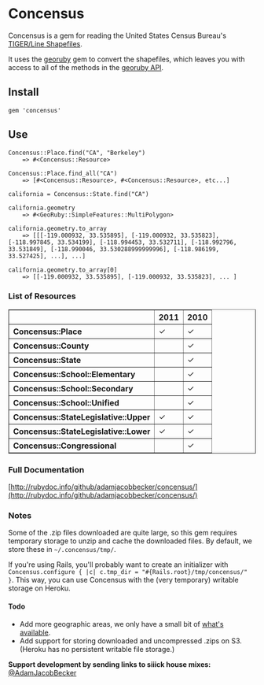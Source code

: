 # Concensus

Concensus is a gem for reading the United States Census Bureau's [TIGER/Line Shapefiles](http://www.census.gov/geo/www/tiger/).

It uses the [georuby](http://rubygems.org/gems/georuby) gem to convert the shapefiles, which leaves you with access to all of the methods in the [georuby API](http://www.ruby-doc.org/gems/docs/g/georuby-1.9.7/GeoRuby/SimpleFeatures/MultiPolygon.html).

## Install

    gem 'concensus'


## Use

	Concensus::Place.find("CA", "Berkeley")
		=> #<Concensus::Resource>
		
	Concensus::Place.find_all("CA")
		=> [#<Concensus::Resource>, #<Concensus::Resource>, etc...]	
	
	california = Concensus::State.find("CA")
	
	california.geometry
		=> #<GeoRuby::SimpleFeatures::MultiPolygon>
	
	california.geometry.to_array
		=> [[[-119.000932, 33.535895], [-119.000932, 33.535823], [-118.997845, 33.534199], [-118.994453, 33.532711], [-118.992796, 33.531849], [-118.990046, 33.530288999999996], [-118.986199, 33.527425], ...], ...]
		
	california.geometry.to_array[0]
		=> [[-119.000932, 33.535895], [-119.000932, 33.535823], ... ] 
		

### List of Resources

<table style="text-align: left;" cellpadding="5" border="1">
	<tr>
		<th></th>
		<th>2011</th>
		<th>2010</th>
	</tr>
    <tr>
        <th>Concensus::Place</th>
        <td>&check;</td>
        <td>&check;</td>
    </tr>
    <tr>
    	<th>Concensus::County</th>
    	<td></td>
    	<td>&check;</td>
    </tr>
    <tr>
    	<th>Concensus::State</th>
    	<td></td>
    	<td>&check;</td>
    </tr>
    <tr>
    	<th>Concensus::School::Elementary</th>
    	<td></td>
    	<td>&check;</td>
    </tr>
    <tr>
    	<th>Concensus::School::Secondary</th>
    	<td></td>
    	<td>&check;</td>
    </tr>
    <tr>
    	<th>Concensus::School::Unified</th>
    	<td></td>
    	<td>&check;</td>
    </tr>
    <tr>
    	<th>Concensus::StateLegislative::Upper</th>
    	<td>&check;</td>
    	<td>&check;</td>
    </tr>
    <tr>
    	<th>Concensus::StateLegislative::Lower</th>
    	<td>&check;</td>
    	<td>&check;</td>
    </tr>
    <tr>
    	<th>Concensus::Congressional</th>
    	<td></td>
    	<td>&check;</td>
    </tr>
</table>



### Full Documentation
[http://rubydoc.info/github/adamjacobbecker/concensus/](http://rubydoc.info/github/adamjacobbecker/concensus/)

### Notes

Some of the .zip files downloaded are quite large, so this gem requires temporary storage to unzip and cache the downloaded files. By default, we store these in `~/.concensus/tmp/`.

If you're using Rails, you'll probably want to create an initializer with `Concensus.configure { |c| c.tmp_dir = "#{Rails.root}/tmp/concensus/" }`. This way, you can use Concensus with the (very temporary) writable storage on Heroku.

#### Todo

- Add more geographic areas, we only have a small bit of [what's available](http://www.census.gov/geo/www/tiger/tgrshp2010/availability.html).
- Add support for storing downloaded and uncompressed .zips on S3. (Heroku has no persistent writable file storage.)

**Support development by sending links to siiick house mixes:** [@AdamJacobBecker](http://www.twitter.com/AdamJacobBecker)